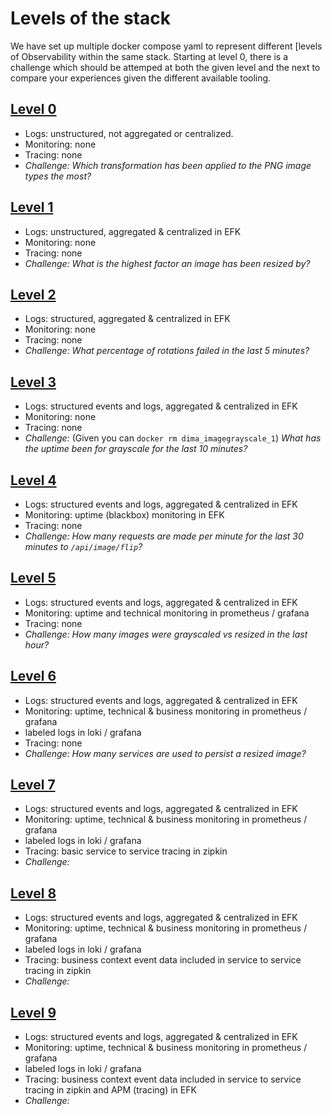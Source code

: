 # Levels of the stack

We have set up multiple docker compose yaml to represent different [levels of Observability within the same stack. Starting at level 0, there is a challenge which should be attemped at both the given level and the next to compare your experiences given the different available tooling.

## [Level 0](./docker-compose-[level-0.yml)
* Logs: unstructured, not aggregated or centralized.
* Monitoring: none
* Tracing: none
* *Challenge: Which transformation has been applied to the PNG image types the most?*

## [Level 1](./docker-compose-level-1.yml)
* Logs: unstructured, aggregated & centralized in EFK
* Monitoring: none
* Tracing: none
* *Challenge: What is the highest factor an image has been resized by?*

## [Level 2](./docker-compose-level-2.yml)
* Logs: structured, aggregated & centralized in EFK
* Monitoring: none
* Tracing: none
* *Challenge: What percentage of rotations failed in the last 5 minutes?*

## [Level 3](./docker-compose-level-3.yml)
* Logs: structured events and logs, aggregated & centralized in EFK
* Monitoring: none
* Tracing: none
* *Challenge:* (Given you can `docker rm dima_imagegrayscale_1`) *What has the uptime been for grayscale for the last 10 minutes?*

## [Level 4](./docker-compose-level-4.yml)
* Logs: structured events and logs, aggregated & centralized in EFK
* Monitoring: uptime (blackbox) monitoring in EFK
* Tracing: none
* *Challenge: How many requests are made per minute for the last 30 minutes to `/api/image/flip`?*

## [Level 5](./docker-compose-level-5.yml)
* Logs: structured events and logs, aggregated & centralized in EFK
* Monitoring: uptime and technical monitoring in prometheus / grafana
* Tracing: none
* *Challenge: How many images were grayscaled vs resized in the last hour?*

## [Level 6](./docker-compose-level-6.yml)
* Logs: structured events and logs, aggregated & centralized in EFK
* Monitoring: uptime, technical & business monitoring in prometheus / grafana
* labeled logs in loki / grafana
* Tracing: none
* *Challenge: How many services are used to persist a resized image?*

## [Level 7](./docker-compose-level-7.yml)
* Logs: structured events and logs, aggregated & centralized in EFK
* Monitoring: uptime, technical & business monitoring in prometheus / grafana
* labeled logs in loki / grafana
* Tracing: basic service to service tracing in zipkin
* *Challenge:*

## [Level 8](./docker-compose-level-8.yml)
* Logs: structured events and logs, aggregated & centralized in EFK
* Monitoring: uptime, technical & business monitoring in prometheus / grafana
* labeled logs in loki / grafana
* Tracing: business context event data included in service to service tracing in zipkin
* *Challenge:*

## [Level 9](./docker-compose-level-9.yml)
* Logs: structured events and logs, aggregated & centralized in EFK
* Monitoring: uptime, technical & business monitoring in prometheus / grafana
* labeled logs in loki / grafana
* Tracing: business context event data included in service to service tracing in zipkin and APM (tracing) in EFK
* *Challenge:*
